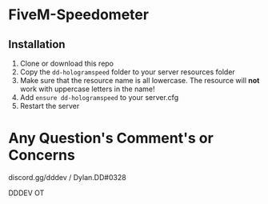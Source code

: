 # FiveM-Speedometer

## Installation
1. Clone or download this repo
2. Copy the `dd-hologramspeed` folder to your server resources folder 
3. Make sure that the resource name is all lowercase. The resource will **not** work with uppercase letters in the name!
4. Add `ensure dd-hologramspeed` to your server.cfg
5. Restart the server

# Any Question's Comment's or Concerns
discord.gg/dddev / Dylan.DD#0328

DDDEV OT
